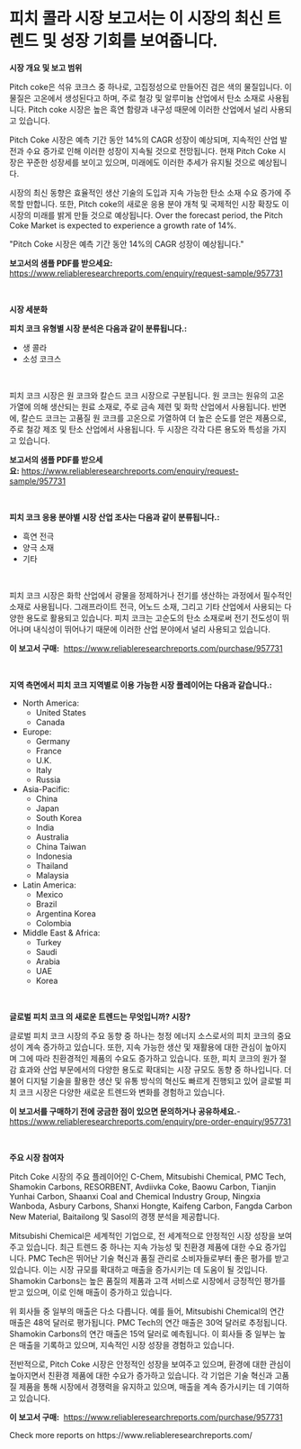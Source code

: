 <p><h1>피치 콜라 시장 보고서는 이 시장의 최신 트렌드 및 성장 기회를 보여줍니다.</h1></p><p><strong>시장 개요 및 보고 범위</strong></p>
<p><p>Pitch coke은 석유 코크스 중 하나로, 고집정성으로 만들어진 검은 색의 물질입니다. 이 물질은 고온에서 생성된다고 하며, 주로 철강 및 알루미늄 산업에서 탄소 소재로 사용됩니다. Pitch coke 시장은 높은 흑연 함량과 내구성 때문에 이러한 산업에서 널리 사용되고 있습니다.</p><p>Pitch Coke 시장은 예측 기간 동안 14%의 CAGR 성장이 예상되며, 지속적인 산업 발전과 수요 증가로 인해 이러한 성장이 지속될 것으로 전망됩니다. 현재 Pitch Coke 시장은 꾸준한 성장세를 보이고 있으며, 미래에도 이러한 추세가 유지될 것으로 예상됩니다.</p><p>시장의 최신 동향은 효율적인 생산 기술의 도입과 지속 가능한 탄소 소재 수요 증가에 주목할 만합니다. 또한, Pitch coke의 새로운 응용 분야 개척 및 국제적인 시장 확장도 이 시장의 미래를 밝게 만들 것으로 예상됩니다. Over the forecast period, the Pitch Coke Market is expected to experience a growth rate of 14%.</p><p>"Pitch Coke 시장은 예측 기간 동안 14%의 CAGR 성장이 예상됩니다."</p></p>
<p><strong>보고서의 샘플 PDF를 받으세요:</strong> <a href="https://www.reliableresearchreports.com/enquiry/request-sample/957731">https://www.reliableresearchreports.com/enquiry/request-sample/957731</a></p>
<p>&nbsp;</p>
<p><strong>시장 세분화</strong></p>
<p><strong>피치 코크 유형별 시장 분석은 다음과 같이 분류됩니다.:</strong></p>
<p><ul><li>생 콜라</li><li>소성 코크스</li></ul></p>
<p>&nbsp;</p>
<p><p>피치 코크 시장은 원 코크와 칼슨드 코크 시장으로 구분됩니다. 원 코크는 원유의 고온 가열에 의해 생산되는 원료 소재로, 주로 금속 제련 및 화학 산업에서 사용됩니다. 반면에, 칼슨드 코크는 고품질 원 코크를 고온으로 가열하여 더 높은 순도를 얻은 제품으로, 주로 철강 제조 및 탄소 산업에서 사용됩니다. 두 시장은 각각 다른 용도와 특성을 가지고 있습니다.</p></p>
<p><strong>보고서의 샘플 PDF를 받으세요:</strong>&nbsp;<a href="https://www.reliableresearchreports.com/enquiry/request-sample/957731">https://www.reliableresearchreports.com/enquiry/request-sample/957731</a></p>
<p>&nbsp;</p>
<p><strong> 피치 코크 응용 분야별 시장 산업 조사는 다음과 같이 분류됩니다.:</strong></p>
<p><ul><li>흑연 전극</li><li>양극 소재</li><li>기타</li></ul></p>
<p>&nbsp;</p>
<p><p>피치 코크 시장은 화학 산업에서 광물을 정제하거나 전기를 생산하는 과정에서 필수적인 소재로 사용됩니다. 그래프라이트 전극, 어노드 소재, 그리고 기타 산업에서 사용되는 다양한 용도로 활용되고 있습니다. 피치 코크는 고순도의 탄소 소재로써 전기 전도성이 뛰어나며 내식성이 뛰어나기 때문에 이러한 산업 분야에서 널리 사용되고 있습니다.</p></p>
<p><strong>이 보고서 구매:</strong>&nbsp; <a href="https://www.reliableresearchreports.com/purchase/957731">https://www.reliableresearchreports.com/purchase/957731</a></p>
<p>&nbsp;</p>
<p><strong>지역 측면에서 피치 코크 지역별로 이용 가능한 시장 플레이어는 다음과 같습니다.:</strong></p>
<p><ul>
    <li>
        North America:
        <ul>
            <li>United States</li>
            <li>Canada</li>
        </ul>
    </li>
    <li>
        Europe:
        <ul>
            <li>Germany</li>
            <li>France</li>
            <li>U.K.</li>
            <li>Italy</li>
            <li>Russia</li>
        </ul>
    </li>
    <li>
        Asia-Pacific:
        <ul>
            <li>China</li>
            <li>Japan</li>
            <li>South Korea</li>
            <li>India</li>
            <li>Australia</li>
            <li>China Taiwan</li>
            <li>Indonesia</li>
            <li>Thailand</li>
            <li>Malaysia</li>
        </ul>
    </li>
    <li>
        Latin America:
        <ul>
            <li>Mexico</li>
            <li>Brazil</li>
            <li>Argentina Korea</li>
            <li>Colombia</li>
        </ul>
    </li>
    <li>
        Middle East & Africa:
        <ul>
            <li>Turkey</li>
            <li>Saudi</li>
            <li>Arabia</li>
            <li>UAE</li>
            <li>Korea</li>
        </ul>
    </li>
    </ul></p>
<p>&nbsp;</p>
<p><strong>글로벌 피치 코크 의 새로운 트렌드는 무엇입니까? 시장?</strong></p>
<p><p>글로벌 피치 코크 시장의 주요 동향 중 하나는 청정 에너지 소스로서의 피치 코크의 중요성이 계속 증가하고 있습니다. 또한, 지속 가능한 생산 및 재활용에 대한 관심이 높아지며 그에 따라 친환경적인 제품의 수요도 증가하고 있습니다. 또한, 피치 코크의 원가 절감 효과와 산업 부문에서의 다양한 용도로 확대되는 시장 규모도 동향 중 하나입니다. 더불어 디지털 기술을 활용한 생산 및 유통 방식의 혁신도 빠르게 진행되고 있어 글로벌 피치 코크 시장은 다양한 새로운 트렌드와 변화를 경험하고 있습니다.</p></p>
<p><strong>이 보고서를 구매하기 전에 궁금한 점이 있으면 문의하거나 공유하세요.</strong>- <a href="https://www.reliableresearchreports.com/enquiry/pre-order-enquiry/957731">https://www.reliableresearchreports.com/enquiry/pre-order-enquiry/957731</a></p>
<p>&nbsp;</p>
<p><strong>주요 시장 참여자</strong></p>
<p><p>Pitch Coke 시장의 주요 플레이어인 C-Chem, Mitsubishi Chemical, PMC Tech, Shamokin Carbons, RESORBENT, Avdiivka Coke, Baowu Carbon, Tianjin Yunhai Carbon, Shaanxi Coal and Chemical Industry Group, Ningxia Wanboda, Asbury Carbons, Shanxi Hongte, Kaifeng Carbon, Fangda Carbon New Material, Baitailong 및 Sasol의 경쟁 분석을 제공합니다. </p><p>Mitsubishi Chemical은 세계적인 기업으로, 전 세계적으로 안정적인 시장 성장을 보여주고 있습니다. 최근 트렌드 중 하나는 지속 가능성 및 친환경 제품에 대한 수요 증가입니다. PMC Tech은 뛰어난 기술 혁신과 품질 관리로 소비자들로부터 좋은 평가를 받고 있습니다. 이는 시장 규모를 확대하고 매출을 증가시키는 데 도움이 될 것입니다. Shamokin Carbons는 높은 품질의 제품과 고객 서비스로 시장에서 긍정적인 평가를 받고 있으며, 이로 인해 매출이 증가하고 있습니다. </p><p>위 회사들 중 일부의 매출은 다소 다릅니다. 예를 들어, Mitsubishi Chemical의 연간 매출은 48억 달러로 평가됩니다. PMC Tech의 연간 매출은 30억 달러로 추정됩니다. Shamokin Carbons의 연간 매출은 15억 달러로 예측됩니다. 이 회사들 중 일부는 높은 매출을 기록하고 있으며, 지속적인 시장 성장을 경험하고 있습니다. </p><p>전반적으로, Pitch Coke 시장은 안정적인 성장을 보여주고 있으며, 환경에 대한 관심이 높아지면서 친환경 제품에 대한 수요가 증가하고 있습니다. 각 기업은 기술 혁신과 고품질 제품을 통해 시장에서 경쟁력을 유지하고 있으며, 매출을 계속 증가시키는 데 기여하고 있습니다.</p></p>
<p><strong>이 보고서 구매:</strong>&nbsp;&nbsp;<a href="https://www.reliableresearchreports.com/purchase/957731">https://www.reliableresearchreports.com/purchase/957731</a></p>
<p>Check more reports on https://www.reliableresearchreports.com/</p>
